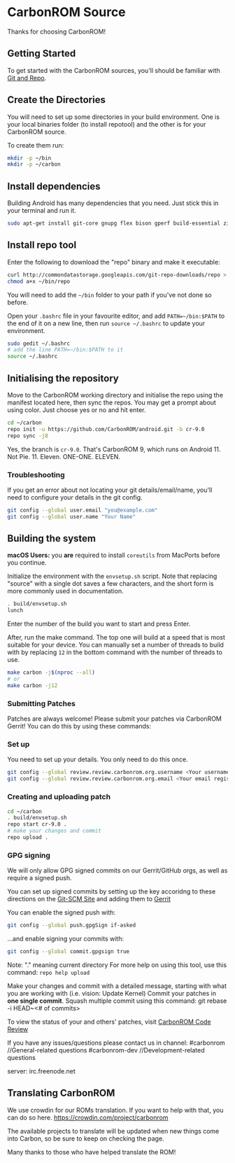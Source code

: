 # CarbonROM Source

Thanks for choosing CarbonROM!

## Getting Started

To get started with the CarbonROM sources, you'll should be familiar with [Git and Repo](http://source.android.com/source/version-control.html).

## Create the Directories

You will need to set up some directories in your build environment. One is your local binaries folder (to install repotool) and the other is for your CarbonROM source.

To create them run:

```sh
mkdir -p ~/bin
mkdir -p ~/carbon
```

## Install dependencies

Building Android has many dependencies that you need. Just stick this in your terminal and run it.

```sh
sudo apt-get install git-core gnupg flex bison gperf build-essential zip curl zlib1g-dev gcc-multilib g++-multilib libc6-dev-i386 lib32ncurses5-dev x11proto-core-dev libx11-dev lib32z-dev libgl1-mesa-dev libxml2-utils xsltproc unzip python
```

## Install repo tool

Enter the following to download the "repo" binary and make it executable:

```sh
curl http://commondatastorage.googleapis.com/git-repo-downloads/repo > ~/bin/repo
chmod a+x ~/bin/repo
```

You will need to add the `~/bin` folder to your path if you've not done so before.

Open your `.bashrc` file in your favourite editor, and add `PATH=~/bin:$PATH` to the end of it on a new line, then run `source ~/.bashrc` to update your environment.

```sh
sudo gedit ~/.bashrc
# add the line PATH=~/bin:$PATH to it
source ~/.bashrc
```

## Initialising the repository

Move to the CarbonROM working directory and initialise the repo using the manifest located here, then sync the repos. You may get a prompt about using color. Just choose yes or no and hit enter.

```sh
cd ~/carbon
repo init -u https://github.com/CarbonROM/android.git -b cr-9.0
repo sync -j8
```

Yes, the branch is `cr-9.0`. That's CarbonROM 9, which runs on Android 11. Not Pie. 11. Eleven. ONE-ONE. ELEVEN.

### Troubleshooting

If you get an error about not locating your git details/email/name, you'll need to configure your details in the git config.

```sh
git config --global user.email "you@example.com"
git config --global user.name "Your Name"
```

<!--  -f is default behaviour in new repotool
*PLEASE NOTE THAT YOU MUST USE THE -f flag when repo syncing/initializing if you want to sync with our default -j8 setup as android.googlesource seems to like to reject your requests if you set your -jflag too high.
if you wish to avoid this issue run it repo sync -j1 otherwise -f (force) is recommended so it will resync the repos it gets error codes on. Thank you and have a nice day.*-->


## Building the system

**macOS Users:** you **are** required to install `coreutils` from MacPorts before you continue.

Initialize the environment with the `envsetup.sh` script. Note that replacing "source" with a single dot saves a few characters, and the short form is more commonly used in documentation.

```sh
. build/envsetup.sh
lunch
```

Enter the number of the build you want to start and press Enter.

After, run the make command. The top one will build at a speed that is most suitable for your device. You can manually set a number of threads to build with by replacing `12` in the bottom command with the number of threads to use.

```sh
make carbon -j$(nproc --all)
# or
make carbon -j12
```

### Submitting Patches

Patches are always welcome!  Please submit your patches via CarbonROM Gerrit!
You can do this by using these commands:

### Set up

You need to set up your details. You only need to do this once.

```sh
git config --global review.review.carbonrom.org.username <Your username registered at CarbonROM gerrit>
git config --global review.review.carbonrom.org.email <Your email registered at CarbonROM gerrit>
```

### Creating and uploading patch

```sh
cd ~/carbon
. build/envsetup.sh
repo start cr-9.0 .
# make your changes and commit
repo upload .
```

### GPG signing

We will only allow GPG signed commits on our Gerrit/GitHub orgs, as well as require a signed push.

You can set up signed commits by setting up the key accoridng to these directions on the [Git-SCM Site](https://git-scm.com/book/en/v2/Git-Tools-Signing-Your-Work) and adding them to [Gerrit](http://review.carbonrom.org/#/settings/gpg-keys)

You can enable the signed push with:

```sh
git config --global push.gpgSign if-asked
```


...and enable signing your commits with:

```sh
git config --global commit.gpgsign true
```

Note: "." meaning current directory
For more help on using this tool, use this command: `repo help upload`

Make your changes and commit with a detailed message, starting with what you are working with (i.e. vision: Update Kernel)
Commit your patches in **one single commit**. Squash multiple commit using this command: git rebase -i HEAD~<# of commits>

To view the status of your and others' patches, visit [CarbonROM Code Review](http://review.carbonrom.org/)

If you have any issues/questions please contact us in channel:
 #carbonrom       //General-related questions
 #carbonrom-dev   //Development-related questions

 server: irc.freenode.net

## Translating CarbonROM

We use crowdin for our ROMs translation. If you want to help with that, you can do so here.
https://crowdin.com/project/carbonrom

The available projects to translate will be updated when new things come into Carbon, so be sure to keep on checking the page.

Many thanks to those who have helped translate the ROM!
